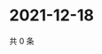 # 2021-12-18

共 0 条

<!-- BEGIN WEIBO -->
<!-- 最后更新时间 Sat Dec 18 2021 07:15:14 GMT+0800 (China Standard Time) -->

<!-- END WEIBO -->
